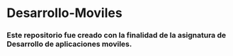 # Desarrollo-Moviles
### Este repositorio fue creado con la finalidad de la asignatura de Desarrollo de aplicaciones moviles.

